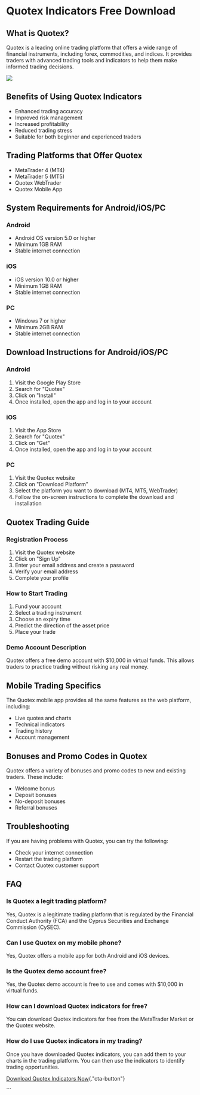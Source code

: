 # Quotex Indicators Free Download

## What is Quotex?

Quotex is a leading online trading platform that offers a wide range of
financial instruments, including forex, commodities, and indices. It
provides traders with advanced trading tools and indicators to help them
make informed trading decisions.

[![](https://static.quotex.io/files/5_en/300_250.jpg)](https://traff.sbs/brokerqxsignupf)

## Benefits of Using Quotex Indicators

-   Enhanced trading accuracy
-   Improved risk management
-   Increased profitability
-   Reduced trading stress
-   Suitable for both beginner and experienced traders

## Trading Platforms that Offer Quotex

-   MetaTrader 4 (MT4)
-   MetaTrader 5 (MT5)
-   Quotex WebTrader
-   Quotex Mobile App

## System Requirements for Android/iOS/PC

### Android

-   Android OS version 5.0 or higher
-   Minimum 1GB RAM
-   Stable internet connection

### iOS

-   iOS version 10.0 or higher
-   Minimum 1GB RAM
-   Stable internet connection

### PC

-   Windows 7 or higher
-   Minimum 2GB RAM
-   Stable internet connection

## Download Instructions for Android/iOS/PC

### Android

1.  Visit the Google Play Store
2.  Search for "Quotex"
3.  Click on "Install"
4.  Once installed, open the app and log in to your account

### iOS

1.  Visit the App Store
2.  Search for "Quotex"
3.  Click on "Get"
4.  Once installed, open the app and log in to your account

### PC

1.  Visit the Quotex website
2.  Click on "Download Platform"
3.  Select the platform you want to download (MT4, MT5, WebTrader)
4.  Follow the on-screen instructions to complete the download and
    installation

## Quotex Trading Guide

### Registration Process

1.  Visit the Quotex website
2.  Click on "Sign Up"
3.  Enter your email address and create a password
4.  Verify your email address
5.  Complete your profile

### How to Start Trading

1.  Fund your account
2.  Select a trading instrument
3.  Choose an expiry time
4.  Predict the direction of the asset price
5.  Place your trade

### Demo Account Description

Quotex offers a free demo account with \$10,000 in virtual funds. This
allows traders to practice trading without risking any real money.

## Mobile Trading Specifics

The Quotex mobile app provides all the same features as the web
platform, including:

-   Live quotes and charts
-   Technical indicators
-   Trading history
-   Account management

## Bonuses and Promo Codes in Quotex

Quotex offers a variety of bonuses and promo codes to new and existing
traders. These include:

-   Welcome bonus
-   Deposit bonuses
-   No-deposit bonuses
-   Referral bonuses

## Troubleshooting

If you are having problems with Quotex, you can try the following:

-   Check your internet connection
-   Restart the trading platform
-   Contact Quotex customer support

## FAQ

### Is Quotex a legit trading platform?

Yes, Quotex is a legitimate trading platform that is regulated by the
Financial Conduct Authority (FCA) and the Cyprus Securities and Exchange
Commission (CySEC).

### Can I use Quotex on my mobile phone?

Yes, Quotex offers a mobile app for both Android and iOS devices.

### Is the Quotex demo account free?

Yes, the Quotex demo account is free to use and comes with \$10,000 in
virtual funds.

### How can I download Quotex indicators for free?

You can download Quotex indicators for free from the MetaTrader Market
or the Quotex website.

### How do I use Quotex indicators in my trading?

Once you have downloaded Quotex indicators, you can add them to your
charts in the trading platform. You can then use the indicators to
identify trading opportunities.

[Download Quotex Indicators
Now](\%22https://traff.sbs/quotexonelink\%22){."cta-button"}

\`\`\`

